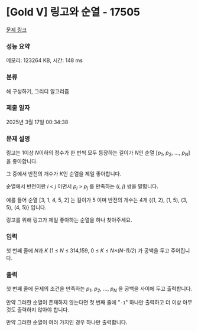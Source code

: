 # [Gold V] 링고와 순열 - 17505 

[문제 링크](https://www.acmicpc.net/problem/17505) 

### 성능 요약

메모리: 123264 KB, 시간: 148 ms

### 분류

해 구성하기, 그리디 알고리즘

### 제출 일자

2025년 3월 17일 00:34:38

### 문제 설명

<p>링고는 1이상 <em>N</em>이하의 정수가 한 번씩 모두 등장하는 길이가 <em>N</em>인 순열 [<em>p<sub>1</sub></em>, <em>p<sub>2</sub></em>, ..., <em>p<sub>N</sub></em>]을 좋아합니다.</p>

<p>그 중에서 반전의 개수가 <em>K</em>인 순열을 제일 좋아합니다.</p>

<p>순열에서 반전이란 <em>i</em> < <em>j</em> 이면서 <em>p<sub>i</sub></em> > <em>p<sub>j</sub></em> 를 만족하는 (<em>i</em>, <em>j</em>) 쌍을 말합니다.</p>

<p>예를 들어 순열 [3, 1, 4, 5, 2] 는 길이가 5 이며 반전의 개수는 4개 {(1, 2), (1, 5), (3, 5), (4, 5)} 입니다.</p>

<p>링고를 위해 링고가 제일 좋아하는 순열을 하나 찾아주세요.</p>

### 입력 

 <p>첫 번째 줄에 <em>N</em>과 <em>K</em> (1 ≤ <em>N</em> ≤ 314,159, 0 ≤ <em>K</em> ≤ <em>N×(N-1)/2</em>) 가 공백을 두고 주어집니다.</p>

### 출력 

 <p>첫 번째 줄에 문제의 조건을 만족하는 <em>p<sub>1</sub></em>, <em>p<sub>2</sub></em>, ..., <em>p<sub>N</sub></em> 을 공백을 사이에 두고 출력합니다.</p>

<p>만약 그러한 순열이 존재하지 않는다면 첫 번째 줄에 "<code>-1</code>" 하나만 출력하고 더 이상 아무것도 출력하지 않아야 합니다.</p>

<p>만약 그러한 순열이 여러 가지인 경우 하나만 출력합니다.</p>

